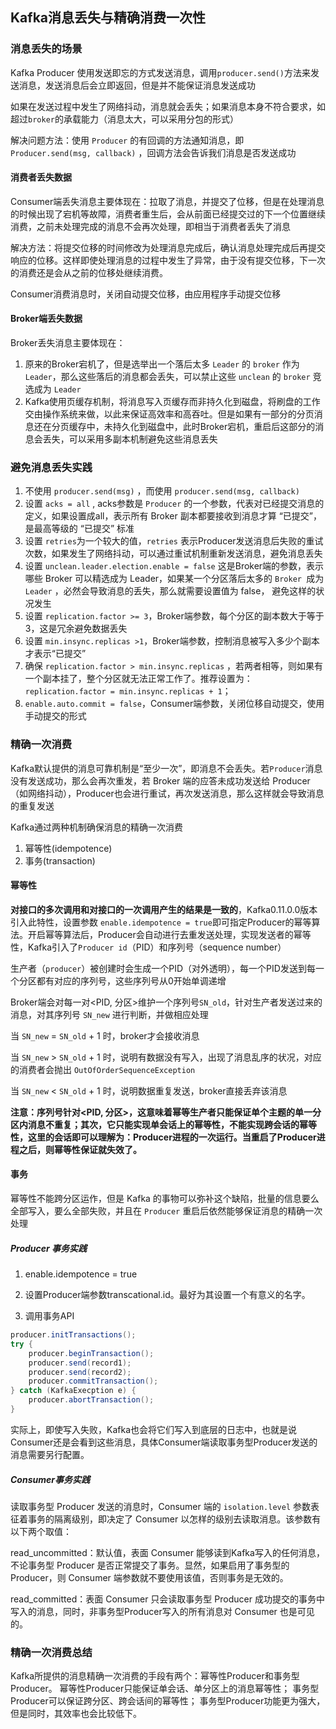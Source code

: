 ## Kafka消息丢失与精确消费一次性

### 消息丢失的场景

Kafka Producer 使用发送即忘的方式发送消息，调用`producer.send()`方法来发送消息，发送消息后会立即返回，但是并不能保证消息发送成功

如果在发送过程中发生了网络抖动，消息就会丢失；如果消息本身不符合要求，如超过`broker`的承载能力（消息太大，可以采用分包的形式）

解决问题方法：使用 `Producer` 的有回调的方法通知消息，即 `Producer.send(msg, callback)` ，回调方法会告诉我们消息是否发送成功

#### 消费者丢失数据

Consumer端丢失消息主要体现在：拉取了消息，并提交了位移，但是在处理消息的时候出现了宕机等故障，消费者重生后，会从前面已经提交过的下一个位置继续消费，之前未处理完成的消息不会再次处理，即相当于消费者丢失了消息

解决方法：将提交位移的时间修改为处理消息完成后，确认消息处理完成后再提交响应的位移。这样即使处理消息的过程中发生了异常，由于没有提交位移，下一次的消费还是会从之前的位移处继续消费。

Consumer消费消息时，关闭自动提交位移，由应用程序手动提交位移

#### Broker端丢失数据

Broker丢失消息主要体现在：

1. 原来的Broker宕机了，但是选举出一个落后太多 `Leader` 的 `broker` 作为 `Leader`，那么这些落后的消息都会丢失，可以禁止这些 `unclean` 的 `broker` 竞选成为 `Leader`
2. Kafka使用页缓存机制，将消息写入页缓存而非持久化到磁盘，将刷盘的工作交由操作系统来做，以此来保证高效率和高吞吐。但是如果有一部分的分页消息还在分页缓存中，未持久化到磁盘中，此时Broker宕机，重启后这部分的消息会丢失，可以采用多副本机制避免这些消息丢失

### 避免消息丢失实践

1. 不使用 `producer.send(msg)` ，而使用 `producer.send(msg, callback)`
2. 设置 `acks = all` , acks参数是 `Producer` 的一个参数，代表对已经提交消息的定义，如果设置成all，表示所有 Broker 副本都要接收到消息才算 “已提交”，是最高等级的 “已提交” 标准 
3. 设置 `retries`为一个较大的值，`retries` 表示Producer发送消息后失败的重试次数，如果发生了网络抖动，可以通过重试机制重新发送消息，避免消息丢失
4. 设置 `unclean.leader.election.enable = false`  这是Broker端的参数，表示哪些 Broker 可以精选成为 Leader，如果某一个分区落后太多的 `Broker `成为 `Leader` ，必然会导致消息的丢失，那么就需要设置值为 false， 避免这样的状况发生
5. 设置 `replication.factor >= 3`，Broker端参数，每个分区的副本数大于等于3，这是冗余避免数据丢失
6. 设置 `min.insync.replicas >1`，Broker端参数，控制消息被写入多少个副本才表示“已提交”
7. 确保 `replication.factor > min.insync.replicas` ，若两者相等，则如果有一个副本挂了，整个分区就无法正常工作了。推荐设置为：`replication.factor = min.insync.replicas + 1`；
8. `enable.auto.commit = false`，Consumer端参数，关闭位移自动提交，使用手动提交的形式

### 精确一次消费

Kafka默认提供的消息可靠机制是“至少一次”，即消息不会丢失。若`Producer`消息没有发送成功，那么会再次重发，若 Broker 端的应答未成功发送给 Producer （如网络抖动），Producer也会进行重试，再次发送消息，那么这样就会导致消息的重复发送

Kafka通过两种机制确保消息的精确一次消费

1. 幂等性(idempotence)
2. 事务(transaction)

#### 幂等性

**对接口的多次调用和对接口的一次调用产生的结果是一致的**，Kafka0.11.0.0版本引入此特性，设置参数 `enable.idempotence = true`即可指定Producer的幂等算法。开启幂等算法后，Producer会自动进行去重发送处理，实现发送者的幂等性，Kafka引入了`Producer id`（PID）和序列号（sequence number）

生产者（`producer`）被创建时会生成一个PID（对外透明），每一个PID发送到每一个分区都有对应的序列号，这些序列号从0开始单调递增

Broker端会对每一对<PID, 分区>维护一个序列号`SN_old`，针对生产者发送过来的消息，对其序列号 `SN_new` 进行判断，并做相应处理

当 `SN_new` = `SN_old` + 1 时，broker才会接收消息

当 `SN_new` > `SN_old` + 1 时，说明有数据没有写入，出现了消息乱序的状况，对应的消费者会抛出 `OutOfOrderSequenceException`

当 `SN_new` < `SN_old` + 1 时，说明数据重复发送，broker直接丢弃该消息

**注意：序列号针对<PID, 分区>，这意味着幂等生产者只能保证单个主题的单一分区内消息不重复；其次，它只能实现单会话上的幂等性，不能实现跨会话的幂等性，这里的会话即可以理解为：Producer进程的一次运行。当重启了Producer进程之后，则幂等性保证就失效了。**

#### 事务

幂等性不能跨分区运作，但是 Kafka 的事物可以弥补这个缺陷，批量的信息要么全部写入，要么全部失败，并且在 `Producer` 重启后依然能够保证消息的精确一次处理

##### Producer 事务实践

1. enable.idempotence = true

2. 设置Producer端参数transcational.id。最好为其设置一个有意义的名字。

3. 调用事务API

```java
producer.initTransactions();
try {
	producer.beginTransaction();
 	producer.send(record1);
    producer.send(record2);
	producer.commitTransaction();
} catch (KafkaExecption e) {
	producer.abortTransaction();
}
```

实际上，即使写入失败，Kafka也会将它们写入到底层的日志中，也就是说Consumer还是会看到这些消息，具体Consumer端读取事务型Producer发送的消息需要另行配置。

##### Consumer事务实践

读取事务型 Producer 发送的消息时，Consumer 端的 `isolation.level` 参数表征着事务的隔离级别，即决定了 Consumer 以怎样的级别去读取消息。该参数有以下两个取值： 

read_uncommitted：默认值，表面 Consumer 能够读到Kafka写入的任何消息，不论事务型 Producer 是否正常提交了事务。显然，如果启用了事务型的 Producer，则 Consumer 端参数就不要使用该值，否则事务是无效的。 

read_committed：表面 Consumer 只会读取事务型 Producer 成功提交的事务中写入的消息，同时，非事务型Producer写入的所有消息对 Consumer 也是可见的。

### 精确一次消费总结

Kafka所提供的消息精确一次消费的手段有两个：幂等性Producer和事务型Producer。 幂等性Producer只能保证单会话、单分区上的消息幂等性； 事务型Producer可以保证跨分区、跨会话间的幂等性； 事务型Producer功能更为强大，但是同时，其效率也会比较低下。